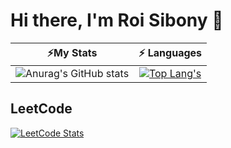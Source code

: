 # Hi there, I'm Roi Sibony 👋

|                                                                                    ⚡My Stats                                                                                      |                                                                                                    ⚡ Languages                                                                                                    |
|:----------------------------------------------------------------------------------------------------------------------------------------------------------------------------------------------:|:----------------------------------------------------------------------------------------------------------------------------------------------------------------------------------------------------------------:|
| ![Anurag's GitHub stats](https://github-readme-stats.vercel.app/api?username=Sibo523&show_icons=true&rank_icon=github&theme=dracula&icon_color=ff79c6&cache_seconds=180) | [![Top Lang's](https://github-readme-stats.vercel.app/api/top-langs/?username=Sibo523&hide=jupyter%20notebook&layout=compact&langs_count=6&card_width=450&theme=dracula)](https://github.com/anuraghazra/github-readme-stats&cache_seconds=180) |

## LeetCode

[![LeetCode Stats](https://leetcard.jacoblin.cool/Sibo532?&theme=unicorn&hide=ranking&ext=skills)](https://leetcode.com/Sibo532/&cache_seconds=180)

